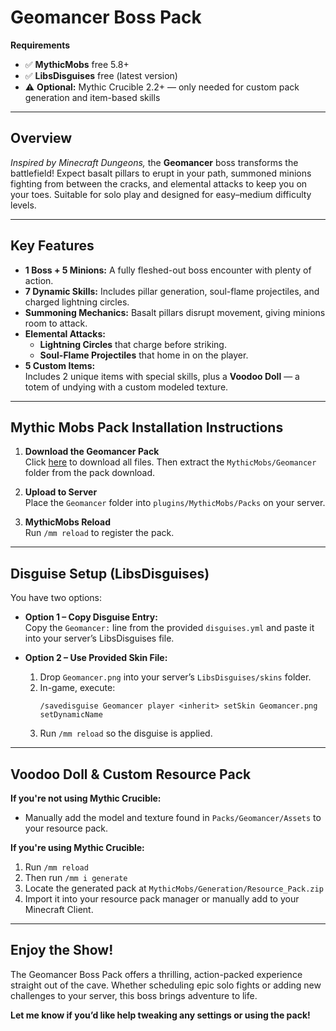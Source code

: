 # Geomancer Boss Pack

**Requirements**
- ✅ **MythicMobs** free 5.8+  
- ✅ **LibsDisguises** free (latest version)  
- ⚠️ **Optional:** Mythic Crucible 2.2+ — only needed for custom pack generation and item-based skills  

---

## Overview

*Inspired by Minecraft Dungeons,* the **Geomancer** boss transforms the battlefield! Expect basalt pillars to erupt in your path, summoned minions fighting from between the cracks, and elemental attacks to keep you on your toes. Suitable for solo play and designed for easy–medium difficulty levels.

---

## Key Features

- **1 Boss + 5 Minions:** A fully fleshed-out boss encounter with plenty of action.
- **7 Dynamic Skills:** Includes pillar generation, soul-flame projectiles, and charged lightning circles.
- **Summoning Mechanics:** Basalt pillars disrupt movement, giving minions room to attack.
- **Elemental Attacks:**
  - **Lightning Circles** that charge before striking.
  - **Soul-Flame Projectiles** that home in on the player.
- **5 Custom Items:**  
  Includes 2 unique items with special skills, plus a **Voodoo Doll** — a totem of undying with a custom modeled texture.

---

## Mythic Mobs Pack Installation Instructions

1. **Download the Geomancer Pack**  
   Click [here](https://downgit.github.io/#/home?url=https://github.com/SkyKiller6363/Skys-Mobs/new/main/Packs/Geomancer) to download all files. Then extract the `MythicMobs/Geomancer` folder from the pack download.

2. **Upload to Server**  
   Place the `Geomancer` folder into `plugins/MythicMobs/Packs` on your server.

3. **MythicMobs Reload**  
   Run `/mm reload` to register the pack.

---

## Disguise Setup (LibsDisguises)

You have two options:

- **Option 1 – Copy Disguise Entry:**  
  Copy the `Geomancer:` line from the provided `disguises.yml` and paste it into your server’s LibsDisguises file.

- **Option 2 – Use Provided Skin File:**  
  1. Drop `Geomancer.png` into your server’s `LibsDisguises/skins` folder.  
  2. In-game, execute:  
     ```
     /savedisguise Geomancer player <inherit> setSkin Geomancer.png setDynamicName
     ```
  3. Run `/mm reload` so the disguise is applied.

---

## Voodoo Doll & Custom Resource Pack

**If you're not using Mythic Crucible:**  
- Manually add the model and texture found in `Packs/Geomancer/Assets` to your resource pack.

**If you're using Mythic Crucible:**  
1. Run `/mm reload`  
2. Then run `/mm i generate`  
3. Locate the generated pack at `MythicMobs/Generation/Resource_Pack.zip`  
4. Import it into your resource pack manager or manually add to your Minecraft Client.

---

## Enjoy the Show!

The Geomancer Boss Pack offers a thrilling, action-packed experience straight out of the cave. Whether scheduling epic solo fights or adding new challenges to your server, this boss brings adventure to life.  

**Let me know if you’d like help tweaking any settings or using the pack!**
